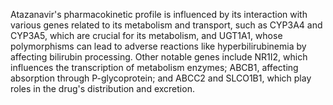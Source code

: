 Atazanavir's pharmacokinetic profile is influenced by its interaction with various genes related to its metabolism and transport, such as CYP3A4 and CYP3A5, which are crucial for its metabolism, and UGT1A1, whose polymorphisms can lead to adverse reactions like hyperbilirubinemia by affecting bilirubin processing. Other notable genes include NR1I2, which influences the transcription of metabolism enzymes; ABCB1, affecting absorption through P-glycoprotein; and ABCC2 and SLCO1B1, which play roles in the drug's distribution and excretion.